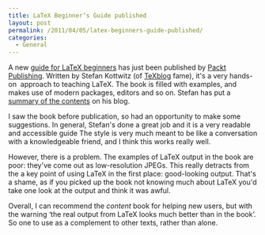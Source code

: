```yaml
---
title: LaTeX Beginner’s Guide published
layout: post
permalink: /2011/04/05/latex-beginners-guide-published/
categories:
  - General
---
```

A new [guide for LaTeX beginners](http://www.amazon.co.uk/LaTeX-Beginner%2527s-Guide-Stefan-Kottwitz/dp/1847199860/ref=sr_1_4?ie=UTF8&amp;qid=1302006801&amp;sr=8-4) has just been published by [Packt Publishing](https://www.packtpub.com/). Written by Stefan Kottwitz (of [TeXblog](http://texblog.net/) fame), it's a very hands-on  approach to teaching LaTeX. The book is filled with examples, and makes use of modern packages, editors and so on. Stefan has put a [summary of the contents](http://texblog.net/latex-archive/latex-general/beginners-guide/) on his blog.

I saw the book before publication, so had an opportunity to make some suggestions. In general, Stefan's done a great job and it is a very readable and accessible guide The style is very much meant to be like a conversation with a knowledgeable friend, and I think this works really well.

However, there is a problem. The examples of LaTeX output in the book are poor: they've come out as low-resolution JPEGs. This really detracts from the a key point of using LaTeX in the first place: good-looking output. That's a shame, as if you picked up the book not knowing much about LaTeX you'd take one look at the output and think it was awful.

Overall, I can recommend the _content_ book for helping new users, but with the warning ‘the real output from LaTeX looks much better than in the book’. So one to use as a complement to other texts, rather than alone.
